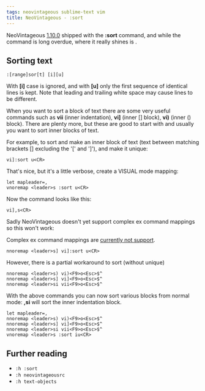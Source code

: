 ```yaml
---
tags: neovintageous sublime-text vim
title: NeoVintageous - :sort
---
```


NeoVintageous [1.10.0](/NeoVintageous-1.10.0.md) shipped with the **:sort** command, and while the command is long overdue, where it really shines is .

## Sorting text

```vim
:[range]sor[t] [i][u]
```

With **\[i\]** case is ignored, and with **\[u\]** only the first sequence of identical lines is kept. Note that leading and trailing white space may cause lines to be different.

When you want to sort a block of text there are some very useful commands such as **vii** (inner indentation), **vi]** (inner \[\] block), **vi)** (inner () block). There are plenty more, but these are good to start with and usually you want to sort inner blocks of text.

For example, to sort and make an inner block of text (text between matching brackets \[\] excluding the '\[' and '\]'), and make it unique:

```viml
vi]:sort u<CR>
```

That's nice, but it's a little verbose, create a VISUAL mode mapping:

```viml
let mapleader=,
vnoremap <leader>s :sort u<CR>
```

Now the command looks like this:


```viml
vi],s<CR>
```

Sadly NeoVintageous doesn't yet support complex ex command mappings so this won't work:

Complex ex command mappings are [currently not support](https://github.com/NeoVintageous/NeoVintageous/issues/454).

```viml
nnoremap <leader>s] vi]:sort u<CR>
```

However, there is a partial workaround to sort (without unique)

```viml
nnoremap <leader>s) vi)<F9>o<Esc>$^
nnoremap <leader>s] vi]<F9>o<Esc>$^
nnoremap <leader>si vii<F9>o<Esc>$^
```

With the above commands you can now sort various blocks from normal mode: **,si** will sort the inner indentation block.

```viml
let mapleader=,
nnoremap <leader>s) vi)<F9>o<Esc>$^
nnoremap <leader>s] vi]<F9>o<Esc>$^
nnoremap <leader>si vii<F9>o<Esc>$^
vnoremap <leader>s :sort iu<CR>
```

## Further reading

* `:h :sort`
* `:h neovintageousrc`
* `:h text-objects`
